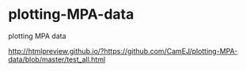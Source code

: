 # plotting-MPA-data
plotting MPA data 


http://htmlpreview.github.io/?https://github.com/CamEJ/plotting-MPA-data/blob/master/test_all.html


